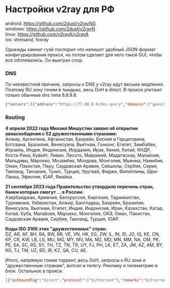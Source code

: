# Настройки v2ray для РФ
android: https://github.com/2dust/v2rayNG<br/>
windows: https://github.com/2dust/v2rayN<br/>
linux: https://github.com/v2rayA/v2rayA<br/>
ios: streisand, foxray

Однажды хамниг гуэй поспорил что напишет удобный JSON-формат конфигурирования прокси, но потом сделает для него такой GUI, чтобы все обплевались. Он выиграл спор.

### DNS
По неизвестной причине, запросы к DNS у v2ray идут весьма медленно. Поэтому RU зону гоним в тындыкс, весь DoH в direct. В прокси улетают только обычные dns типа 8.8.8.8.
```json
{"servers":[{"address":"https://77.88.8.8/dns-query","domains":["geosite:VK","geosite:YANDEX","geosite:MAILRU","regexp:.*\\.(ru|рф|by|kz|ir|dz|ar|af|bh|ba|bw|br|ve|vn|hk|eg|zw|il|in|id|jo|iq|ke|cn|kp|cr|kw|lb|ls|mu|mg|my|mv|ma|mz|md|mn|mm|na|om|pk|pe|sa|sc|rs|sy|th|tz|tn|tr|uy|fj|ph|lk|et|za|jm|az|am|kg|tj|tm|uz|bd|qa|cu|ae)$"]},{"address":"77.88.8.8","domains":["geosite:VK","geosite:YANDEX","geosite:MAILRU","regexp:.*\\.(ru|рф|by|kz|ir|dz|ar|af|bh|ba|bw|br|ve|vn|hk|eg|zw|il|in|id|jo|iq|ke|cn|kp|cr|kw|lb|ls|mu|mg|my|mv|ma|mz|md|mn|mm|na|om|pk|pe|sa|sc|rs|sy|th|tz|tn|tr|uy|fj|ph|lk|et|za|jm|az|am|kg|tj|tm|uz|bd|qa|cu|ae)$"]},"https://208.67.222.222/dns-query","https://8.8.8.8/dns-query","https://1.1.1.1/dns-query","https://9.9.9.9/dns-query","208.67.222.222","8.8.8.8","1.1.1.1","9.9.9.9"]}
```

### Routing
**4 апреля 2022 года Михаил Мишустин заявил об открытии авиасообщения с 52 дружественными странами:**<br/>
Алжир, Аргентина, Афганистан, Бахрейн, Босния и Герцеговина, Ботсвана, Бразилия, Венесуэла, Вьетнам, Гонконг, Египет, Зимбабве, Израиль, Индия, Индонезия, Иордания, Ирак, Кения, Китай, КНДР, Коста-Рика, Кувейт, Ливан, Лесото, Маврикий, Мадагаскар, Малайзия, Мальдивы, Марокко, Мозамбик, Молдова, Монголия, Мьянма, Намибия, Оман, Пакистан, Перу, Саудовская Аравия, Сейшелы, Сербия, Сирия, Таиланд, Танзания, Тунис, Турция, Уругвай, Фиджи, Филиппины, Шри-Ланка, Эфиопия, ЮАР, Ямайка.

**21 сентября 2023 года Правительство утвердило перечень стран, банки которых смогут ... в России:**<br/>
Азербайджан, Армения, Белоруссия, Киргизия, Таджикистан, Туркмения, Узбекистан, Алжир, Бангладеш, Бахрейн, Бразилия, Венесуэла, Вьетнам, Египет, Индия, Индонезия, Иран, Казахстан, Катар, Китай, Куба, Малайзия, Марокко, Монголия, ОАЭ, Оман, Пакистан, Саудовская Аравия, Сербия, Таиланд, Турция, ЮАР.

**Коды ISO 3166 этих "дружественных" стран:**<br/>
DZ, AR, AF, BH, BA, BW, BR, VE, VN, HK, EG, ZW, IL, IN, ID, JO, IQ, KE, CN, KP, CR, KW, LB, LS, MU, MG, MY, MV, MA, MZ, MD, MN, MM, NA, OM, PK, PE, SA, SC, RS, SY, TH, TZ, TN, TR, UY, FJ, PH, LK, ET, ZA, JM, AZ, AM, BY, KG, TJ, TM, UZ, BD, IR, KZ, QA, CU, AE.

Итого, напрямую гоним торрент, весь DoH, запросы к RU зоне и "дружественным странам", вотсап и телегу. Рекламу и телеметрию в блок. Остальное в прокси.
```json
[{"outboundTag":"direct","protocol":["bittorrent"],"remarks":"bittorrent"},{"outboundTag":"direct","ip":["geoip:private"],"remarks":"private"},{"outboundTag":"direct","domain":["geosite:private"],"remarks":"private"},{"outboundTag":"direct","ip":["77.88.8.8"],"remarks":"ya-dns"},{"outboundTag":"direct","ip":["208.67.222.222","77.88.8.8","9.9.9.9","8.8.8.8","1.1.1.1"],"protocol":["tls"],"remarks":"doh"},{"outboundTag":"block","domain":["geosite:category-ads-all"],"remarks":"ads"},{"outboundTag":"direct","domain":["regexp:.*\\.(ru|рф|by|kz|ir|dz|ar|af|bh|ba|bw|br|ve|vn|hk|eg|zw|il|in|id|jo|iq|ke|cn|kp|cr|kw|lb|ls|mu|mg|my|mv|ma|mz|md|mn|mm|na|om|pk|pe|sa|sc|rs|sy|th|tz|tn|tr|uy|fj|ph|lk|et|za|jm|az|am|kg|tj|tm|uz|bd|qa|cu|ae)$"],"remarks":"friendly-to-russia"},{"outboundTag":"direct","domain":["geosite:VK","geosite:YANDEX","geosite:MAILRU"],"remarks":"friendly-to-russia"},{"outboundTag":"direct","domain":["geosite:WHATSAPP","geosite:TELEGRAM"],"remarks":"social-networks"},{"outboundTag":"direct","ip":["geoip:ru","geoip:by","geoip:kz","geoip:ir","geoip:cn","geoip:ba","geoip:bw","geoip:br","geoip:ve","geoip:vn","geoip:hk","geoip:eg","geoip:zw","geoip:il","geoip:in","geoip:id","geoip:jo","geoip:iq","geoip:ke","geoip:bh","geoip:kp","geoip:cr","geoip:kw","geoip:lb","geoip:ls","geoip:mu","geoip:mg","geoip:my","geoip:mv","geoip:ma","geoip:mz","geoip:md","geoip:mn","geoip:mm","geoip:na","geoip:om","geoip:pk","geoip:pe","geoip:sa","geoip:sc","geoip:rs","geoip:sy","geoip:th","geoip:tz","geoip:tn","geoip:tr","geoip:uy","geoip:fj","geoip:ph","geoip:lk","geoip:et","geoip:za","geoip:jm","geoip:az","geoip:am","geoip:dz","geoip:kg","geoip:tj","geoip:tm","geoip:uz","geoip:bd","geoip:af","geoip:ar","geoip:qa","geoip:cu","geoip:ae"],"remarks":"friendly-to-russia"},{"port":"0-65535","outboundTag":"proxy","remarks":"other"}]

```
